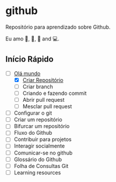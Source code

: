 # github
Repositório para aprendizado sobre Github.

Eu amo 🍕, 🎵, 📖 and 💻.

## Início Rápido
- [ ] [Olá mundo](https://docs.github.com/pt/get-started/quickstart/hello-world)
  - [x] [Criar Repositório](https://docs.github.com/pt/get-started/quickstart/create-a-repo)
  - [ ] Criar branch
  - [ ] Criando e fazendo commit
  - [ ] Abrir pull request
  - [ ] Mesclar pull request
- [ ] Configurar o git
- [ ] Criar um repositório
- [ ] Bifurcar um repositório
- [ ] Fluxo do Github
- [ ] Contribuir para projetos
- [ ] Interagir socialmente
- [ ] Comunicar-se no github
- [ ] Glossário do Github
- [ ] Folha de Consultas Git
- [ ] Learning resources
